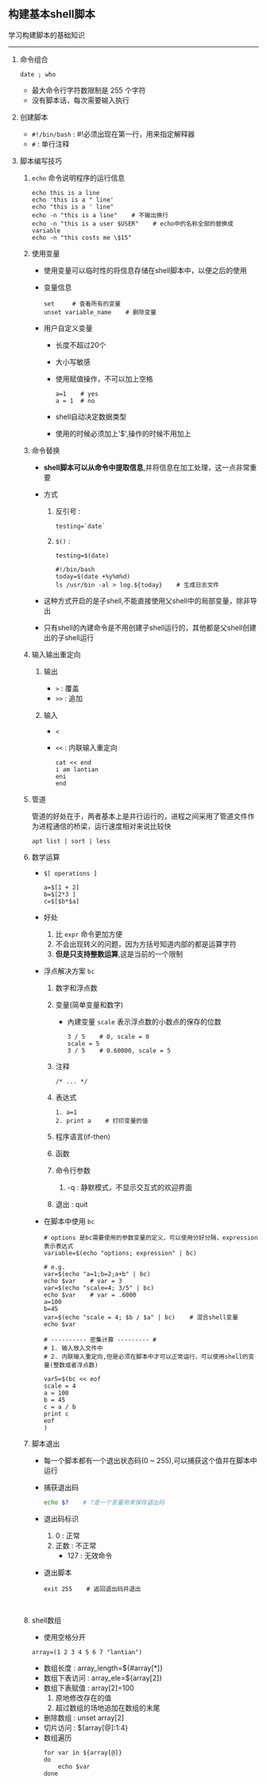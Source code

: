 ## 构建基本shell脚本

学习构建脚本的基础知识

---

1. 命令组合

   ```shell
   date ; who
   ```

   * 最大命令行字符数限制是 255 个字符
   * 没有脚本话，每次需要输入执行

2. 创建脚本

   * `#!/bin/bash` : #!必须出现在第一行，用来指定解释器
   * `#`  : 单行注释

3. 脚本编写技巧

   1. `echo` 命令说明程序的运行信息

      ```shell
      echo this is a line
      echo 'this is a " line'
      echo "this is a ' line"
      echo -n "this is a line"    # 不输出换行
      echo -n "this is a user $USER"    # echo中的名称全部的替换成variable
      echo -n "this costs me \$15"
      ```

   2. 使用变量

      * 使用变量可以临时性的将信息存储在shell脚本中，以便之后的使用	

      * 变量信息

        ```shell
        set     # 查看所有的变量
        unset variable_name    # 删除变量
        ```

      * 用户自定义变量

        * 长度不超过20个

        * 大小写敏感

        * 使用赋值操作，不可以加上空格

          ```shell
          a=1    # yes
          a = 1  # no
          ```

        * shell自动决定数据类型

        * 使用的时候必须加上'$',操作的时候不用加上

   3. 命令替换

      * **shell脚本可以从命令中提取信息**,并将信息在加工处理，这一点非常重要

      * 方式

        1. 反引号 : 

           ```shell
           testing=`date`
           ```

        2. `$()`  :

           ```shell
           testing=$(date)
           ```

           ```shell
           #!/bin/bash
           today=$(date +%y%m%d)
           ls /usr/bin -al > log.${today}    # 生成日志文件
           ```

      * 这种方式开启的是子shell,不能直接使用父shell中的局部变量，除非导出

      * 只有shell的內建命令是不用创建子shell运行的，其他都是父shell创建出的子shell运行

   4. 输入输出重定向

      1. 输出

         * `>` : 覆盖
         * `>>` : 追加

      2. 输入

         * `<` 

         * `<<` : 内联输入重定向

           ```shell
           cat << end
           i am lantian
           eni
           end
           ```

   5. 管道

      管道的好处在于，两者基本上是并行运行的，进程之间采用了管道文件作为进程通信的桥梁，运行速度相对来说比较快

      ```shell
      apt list | sort | less
      ```

   6. 数学运算

      * `$[ operations ]`

        ```shell
        a=$[1 + 2]
        b=$[2*3 ]
        c=$[$b*$a]
        ```

      * 好处

        1. 比 `expr` 命令更加方便
        2. 不会出现转义的问题，因为方括号知道内部的都是运算字符
        3. **但是只支持整数运算**,这是当前的一个限制

      * 浮点解决方案 `bc`

        1. 数字和浮点数

        2. 变量(简单变量和数字)

           * 內建变量 `scale` 表示浮点数的小数点的保存的位数

             ```shell
             3 / 5    # 0, scale = 0
             scale = 5
             3 / 5    # 0.60000, scale = 5
             ```

        3. 注释

           ```shell
           /* ... */
           ```

        4. 表达式

           ```shell
           1. a=1
           2. print a    # 打印变量的值
           ```

        5. 程序语言(if-then)

        6. 函数

        7. 命令行参数

           1. -q : 静默模式，不显示交互式的欢迎界面

        8. 退出 : quit

      * 在脚本中使用 `bc`

        ```shell
        # options 是bc需要使用的参数变量的定义，可以使用分好分隔，expression表示表达式
        variable=$(echo "options; expression" | bc)

        # e.g.
        var=$(echo "a=1;b=2;a+b" | bc)
        echo $var    # var = 3
        var=$(echo "scale=4; 3/5" | bc)
        echo $var    # var = .6000
        a=100
        b=45
        var=$(echo "scale = 4; $b / $a" | bc)    # 混合shell变量
        echo $var

        # ---------- 密集计算 --------- #
        # 1. 输入放入文件中
        # 2. 内联输入重定向,但是必须在脚本中才可以正常运行，可以使用shell的变量(整数或者浮点数)

        var5=$(bc << eof
        scale = 4
        a = 100
        b = 45
        c = a / b
        print c
        eof
        )
        ```

   7. 脚本退出

      * 每一个脚本都有一个退出状态码(0 ~ 255),可以捕获这个值并在脚本中运行

      * 捕获退出码

        ```bash
        echo $?    # ?是一个变量用来保存退出码
        ```

      * 退出码标识

        1. 0 : 正常
        2. 正数 : 不正常
           * 127 : 无效命令

      * 退出脚本

        ```shell
        exit 255    # 返回退出码并退出
        ```

        ​

   8. shell数组
        * 使用空格分开

        ```shell
        array=(1 2 3 4 5 6 7 "lantian")
        ```

        * 数组长度 : array_length=${#array[*]}
        * 数组下表访问 : array_ele=${array[2]}
        * 数组下表赋值 : array[2]=100
            1. 原地修改存在的值
            2. 超过数组的场地追加在数组的末尾
        * 删除数组 : unset array[2]
        * 切片访问 : ${array[@]:1:4}
        * 数组遍历
            ```shell
            for var in ${array[@]}
            do
                echo $var
            done
            ```

